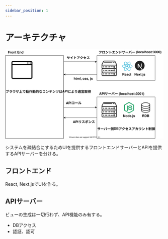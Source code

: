 ```yaml
---
sidebar_position: 1
---
```


# アーキテクチャ

![アーキテクチャ](./img/architecture.svg)

システムを疎結合にするためUIを提供するフロントエンドサーバーとAPIを提供するAPIサーバーを分ける。

## フロントエンド

React, Next.jsでUIを作る。

## APIサーバー

ビューの生成は一切行わず、API機能のみ有する。

- DBアクセス
- 認証、認可